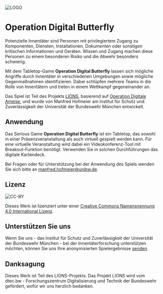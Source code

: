 ![LOGO](../butterfly_yellowgreen_400px.png)
# Operation Digital Butterfly
Potenzielle Innentäter sind Personen mit privilegiertem Zugang zu Komponenten, Diensten, Installationen, Dokumenten oder sonstigen kritischen Informationen und Geräten. Wissen und Zugang machen diese Personen zu einem besonderen Risiko und die Abwehr besonders schwierig.


Mit dem Tabletop-Game __Operation Digital Butterfly__ lassen sich mögliche Angriffe durch Innentäter in verschiedenen Umgebungen sowie mögliche Gegenmaßnahmen identifizieren. Dabei schlüpfen mehrere Teams in die Rolle von Innentätern und treten in einem Wettkampf gegeneinander an.


Das Spiel ist Teil des Projekts [LIONS](https://www.unibw.de/lions), basierend auf [Operation Digitale Ameise](https://github.com/NutriSafe-DLT/operation-digital-ant), und wurde von Manfred Hofmeier am Institut für Schutz und Zuverlässigkeit der Universität der Bundeswehr München entwickelt.

## Anwendung
Das Serious Game __Operation Digital Butterfly__ ist ein Tabletop, das sowohl in einer Präsenzveranstaltung als auch virtuell gespielt werden kann. Für eine virtuelle Veranstaltung wird dabei ein Videokonferenz-Tool mit Breakout-Funktion benötigt. Verwenden Sie in solchen Durchführungen das digitale Kartendeck.


Bei Fragen oder für Unterstützung bei der Anwendung des Spiels wenden Sie sich bitte an [manfred.hofmeier@unibw.de](mailto:manfred.hofmeier@unibw.de).

## Lizenz
![CC-BY](https://i.creativecommons.org/l/by/4.0/88x31.png)

Dieses Werk ist lizenziert unter einer [Creative Commons Namensnennung 4.0 International Lizenz](http://creativecommons.org/licenses/by/4.0/).

## Unterstützen Sie uns
Wenn Sie uns - das Institut für Schutz und Zuverlässigkeit der Universität der Bundeswehr München - bei der Innentäterforschung unterstützen möchten, können Sie uns Ihre anonymisierten Spielergebnisse [senden](mailto:manfred.hofmeier@unibw.de).

## Danksagung
Dieses Werk ist Teil des LIONS-Projekts. Das Projekt LIONS wird vom dtec.bw - Forschungszentrum Digitalisierung und Technik der Bundeswehr gefördert, wofür wir uns herzlich bedanken.

